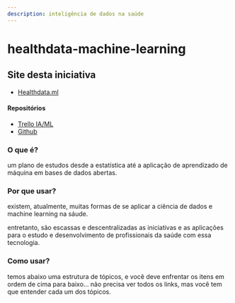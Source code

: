 ```yaml
---
description: inteligência de dados na saúde
---
```


# healthdata-machine-learning

## Site desta iniciativa

* [Healthdata.ml](http://healthdata.ml)

#### Repositórios

* [Trello IA/ML](https://trello.com/b/GWUMrieb)
* [Github](http://github.com/healthdata-ml)

### O que é?

um plano de estudos desde a estatística até a aplicação de aprendizado de máquina em bases de dados abertas.

### Por que usar?

existem, atualmente, muitas formas de se aplicar a ciência de dados e machine learning na sáude.

entretanto, são escassas e descentralizadas as iniciativas e as aplicações para o estudo e desenvolvimento de profissionais da saúde com essa tecnologia.

### Como usar?

temos abaixo uma estrutura de tópicos, e você deve enfrentar os itens em ordem de cima para baixo... não precisa ver todos os links, mas você tem que entender cada um dos tópicos.

